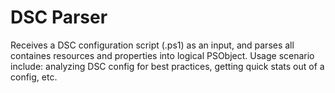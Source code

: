 
# DSC Parser

Receives a DSC configuration script (.ps1) as an input, and parses all containes resources and properties into logical PSObject. Usage scenario include: analyzing DSC config for best practices, getting quick stats out of a config, etc.
